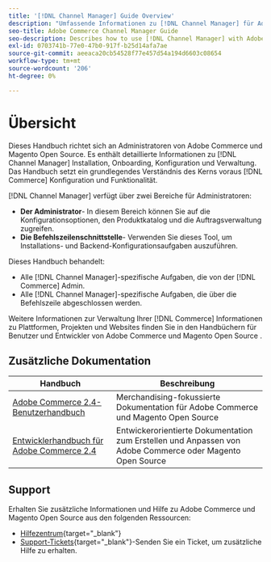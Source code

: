 ```yaml
---
title: '[!DNL Channel Manager] Guide Overview'
description: "Umfassende Informationen zu [!DNL Channel Manager] für Adobe Commerce- und Magento Open Source-Administratoren, einschließlich Installation und Onboarding."
seo-title: Adobe Commerce Channel Manager Guide
seo-description: Describes how to use [!DNL Channel Manager] with Adobe Commerce or Magento Open Source.
exl-id: 0703741b-77e0-47b0-917f-b25d14afa7ae
source-git-commit: aeeaca20cb54528f77e457d54a194d6603c08654
workflow-type: tm+mt
source-wordcount: '206'
ht-degree: 0%

---
```



# Übersicht

Dieses Handbuch richtet sich an Administratoren von Adobe Commerce und Magento Open Source. Es enthält detaillierte Informationen zu [!DNL Channel Manager] Installation, Onboarding, Konfiguration und Verwaltung. Das Handbuch setzt ein grundlegendes Verständnis des Kerns voraus [!DNL Commerce] Konfiguration und Funktionalität.

[!DNL Channel Manager] verfügt über zwei Bereiche für Administratoren:

* **Der Administrator**- In diesem Bereich können Sie auf die Konfigurationsoptionen, den Produktkatalog und die Auftragsverwaltung zugreifen.
* **Die Befehlszeilenschnittstelle**- Verwenden Sie dieses Tool, um Installations- und Backend-Konfigurationsaufgaben auszuführen.

Dieses Handbuch behandelt:

* Alle [!DNL Channel Manager]-spezifische Aufgaben, die von der [!DNL Commerce] Admin.
* Alle [!DNL Channel Manager]-spezifische Aufgaben, die über die Befehlszeile abgeschlossen werden.

Weitere Informationen zur Verwaltung Ihrer [!DNL Commerce] Informationen zu Plattformen, Projekten und Websites finden Sie in den Handbüchern für Benutzer und Entwickler von Adobe Commerce und Magento Open Source .

## Zusätzliche Dokumentation

| Handbuch | Beschreibung |
|----------------------------------------------------------------------|----------------------------------------------------------------------------------------------------|
| [Adobe Commerce 2.4-Benutzerhandbuch](https://docs.magento.com/user-guide) | Merchandising-fokussierte Dokumentation für Adobe Commerce und Magento Open Source |
| [Entwicklerhandbuch für Adobe Commerce 2.4](https://devdocs.magento.com) | Entwickerorientierte Dokumentation zum Erstellen und Anpassen von Adobe Commerce oder Magento Open Source |

## Support

Erhalten Sie zusätzliche Informationen und Hilfe zu Adobe Commerce und Magento Open Source aus den folgenden Ressourcen:

* [Hilfezentrum](https://support.magento.com/hc/en-us){target="_blank"}
* [Support-Tickets](https://support.magento.com/hc/en-us/articles/360000913794#submit-ticket){target="_blank"}-Senden Sie ein Ticket, um zusätzliche Hilfe zu erhalten.
